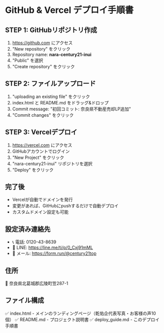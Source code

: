 # GitHub & Vercel デプロイ手順書

## STEP 1: GitHubリポジトリ作成
1. https://github.com にアクセス
2. "New repository" をクリック
3. Repository name: **nara-century21-inui**
4. "Public" を選択
5. "Create repository" をクリック

## STEP 2: ファイルアップロード
1. "uploading an existing file" をクリック
2. index.html と README.md をドラッグ&ドロップ
3. Commit message: "初回コミット: 奈良県不動産売却LP追加"
4. "Commit changes" をクリック

## STEP 3: Vercelデプロイ
1. https://vercel.com にアクセス
2. GitHubアカウントでログイン
3. "New Project" をクリック
4. "nara-century21-inui" リポジトリを選択
5. "Deploy" をクリック

## 完了後
- Vercelが自動でドメインを発行
- 変更があれば、GitHubにpushするだけで自動デプロイ
- カスタムドメイン設定も可能

## 設定済み連絡先
- 📞 電話: 0120-43-8639
- 💬 LINE: https://line.me/ti/p/0_Cxj91mML
- 📧 メール: https://form.run/@century21top

## 住所
📍 奈良県北葛城郡広陵町笠287-1

## ファイル構成
✅ index.html - メインのランディングページ（乾佑企代表写真・お客様の声10個）
✅ README.md - プロジェクト説明書
✅ deploy_guide.md - このデプロイ手順書
